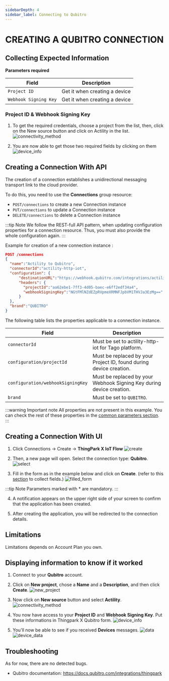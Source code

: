 ```yaml
---
sidebarDepth: 4
sidebar_label: Connecting to Qubitro
---
```


# CREATING A QUBITRO CONNECTION

## Collecting Expected Information

**Parameters required**

| Field | Description |
| ------ | ----------- |
| ```Project ID``` | Get it when creating a device |
| ```Webhook Signing Key``` | Get it when creating a device |

### Project ID &amp; Webhook Signing Key
1. To get the required credentials, choose a project from the list, then, click on the New source button and click on Actility in the list.
![connectivity_method](images/connectivity_method.png)

2. You are now able to get those two required fields by clicking on them
![device_info](images/device_info.png)

## Creating a Connection With API

The creation of a connection establishes a unidirectional messaging transport link to the cloud provider.

To do this, you need to use the **Connections** group resource:
*	`POST/connections` to create a new Connection instance
*	`PUT/connections` to update a Connection instance
*	`DELETE/connections` to delete a Connection instance


:::tip Note
We follow the REST-full API pattern, when updating configuration properties for a connection resource. Thus, you must also provide the whole configuration again.
:::

Example for creation of a new connection instance :

```json
POST /connections
{
  "name":"Actility to Qubitro",
  "connectorId":"actility-http-iot",
  "configuration": {
      "destinationURL":"https://webhook.qubitro.com/integrations/actility",
      "headers": {
        "projectId":"aa62ebe1-7ff3-4d05-baec-e6ff2edf34a4",
        "webhookSigningKey":"NGtFMlNZdEZpRVpmeXRMNFJpbVM1THVJa3EzMg=="
      }
  },
  "brand":"QUBITRO"
}
```

The following table lists the properties applicable to a connection instance.

| Field | Description |
| ------ | ----------- |
| ```connectorId``` | Must be set to actility-http-iot for Tago platform. |
| ```configuration/projectId``` | Must be replaced by your Project ID, found during device creation. |
| ```configuration/webhookSigningKey``` | Must be replaced by your Webhook Signing Key during device creation. |
| ```brand``` | Must be set to ```QUBITRO```. |

:::warning Important note
All properties are not present in this example. You can check the rest of these properties in the [common parameters section](../../Getting%20started/Setting%20Up%20A%20Connection%20instance/About_connections#common-parameters).
:::

## Creating a Connection With UI

1. Click Connections -&gt; Create -&gt; **ThingPark X IoT Flow**
![create](images/create.png)


2. Then, a new page will open. Select the connection type: **Qubitro**.
![select](images/select.png)

3. Fill in the form as in the example below and click on **Create**. (refer to this [section](#displaying-information-to-know-if-it-worked) to collect fields.)
![filled_form](images/filled_form.png)

:::tip Note
Parameters marked with * are mandatory.
:::

4. A notification appears on the upper right side of your screen to confirm that the application has been created.

5. After creating the application, you will be redirected to the connection details.

## Limitations

Limitations depends on Account Plan you own.

## Displaying information to know if it worked

1.	Connect to your **Qubitro** account.

2.  Click on **New project**, chose a **Name** and a **Description**, and then click **Create**.
![new_project](images/new_project.png)

3. Now click on **New source** button and select **Actility**.
![connectivity_method](images/connectivity_method.png)

4. You now have access to your **Project ID** and **Webhook Signing Key**. Put these informations in Thingpark X Qubitro form.
![device_info](images/device_info.png)

5. You'll now be able to see if you received **Devices** messages.
![data](images/data.png)
![device_data](images/device_data.png)

## Troubleshooting

As for now, there are no detected bugs.

* Qubitro documentation: https://docs.qubitro.com/integrations/thingpark
